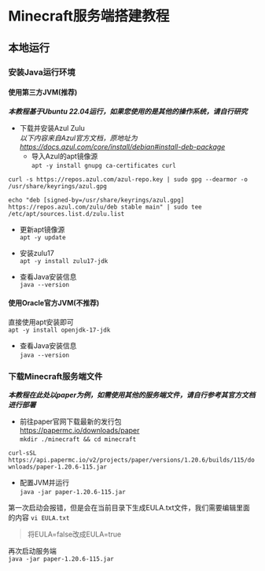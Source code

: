 # Minecraft服务端搭建教程
## 本地运行  
### 安装Java运行环境  
#### 使用第三方JVM(推荐)  
***本教程基于Ubuntu 22.04运行，如果您使用的是其他的操作系统，请自行研究***
- 下载并安装Azul Zulu  
*以下内容来自Azul官方文档，原地址为<https://docs.azul.com/core/install/debian#install-deb-package>*
  - 导入Azul的apt镜像源  
`
apt -y install gnupg ca-certificates curl
`  

`
curl -s https://repos.azul.com/azul-repo.key | sudo gpg --dearmor -o /usr/share/keyrings/azul.gpg
`  

`
echo "deb [signed-by=/usr/share/keyrings/azul.gpg] https://repos.azul.com/zulu/deb stable main" | sudo tee /etc/apt/sources.list.d/zulu.list
`  

  - 更新apt镜像源  
`
apt -y update
`  

  - 安装zulu17  
`
apt -y install zulu17-jdk
`  

  - 查看Java安装信息  
`
java --version
`  


#### 使用Oracle官方JVM(不推荐)  
直接使用apt安装即可  
`
apt -y install openjdk-17-jdk
`  
  - 查看Java安装信息  
`
java --version
`  

### 下载Minecraft服务端文件  
***本教程在此处以paper为例，如需使用其他的服务端文件，请自行参考其官方文档进行部署***  
- 前往paper官网下载最新的发行包  
<https://papermc.io/downloads/paper>  
`
mkdir ./minecraft && cd minecraft
`  

`
curl-sSL https://api.papermc.io/v2/projects/paper/versions/1.20.6/builds/115/downloads/paper-1.20.6-115.jar
`  
- 配置JVM并运行  
`
java -jar paper-1.20.6-115.jar
`  

第一次启动会报错，但是会在当前目录下生成EULA.txt文件，我们需要编辑里面的内容
`
vi EULA.txt
`  

> 将EULA=false改成EULA=true  

再次启动服务端  
`
java -jar paper-1.20.6-115.jar
`  
